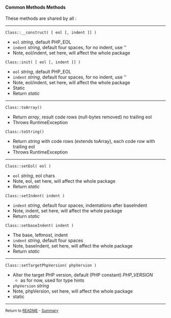 [comment]: # (This file is part of PcGen, PHP Code Generation support package. Copyright 2020 Kjell-Inge Gustafsson, kigkonsult, All rights reserved, licence GPL 3.0)

#### Common Methods Methods

These methods are shared by all :

---

```Class::__construct( [ eol [, indent ]] )```
* ```eol```     _string_, default PHP_EOL
* ```indent```  _string_, default four spaces, for no indent, use '' 
* Note, eol/indent, set here, will affect the whole package

```Class::init( [ eol [, indent ]] )```
* ```eol```     _string_, default PHP_EOL
* ```indent```  _string_, default four spaces, for no indent, use ''
* Note, eol/indent, set here, will affect the whole package
* Static
* Return _static_
---

```Class::toArray()```
* Return _array_, result code rows (null-bytes removed) no trailing eol
* Throws RuntimeException

```Class::toString()```
* Return _string_ with code rows (extends toArray), each code row with trailing eol
* Throws RuntimeException
---

```Class::setEol( eol )```
* ```eol``` _string_, eol chars
* Note, eol, set here, will affect the whole package
* Return _static_

```Class::setIndent( indent )```
* ```indent``` _string_, default four spaces, indentations after baseIndent
* Note, indent, set here, will affect the whole package
* Return _static_

```Class::setbaseIndent( indent )```
* The base, leftmost, indent
* ```indent``` _string_, default four spaces
* Note, baseIndent, set here, will affect the whole package
* Return _static_
---
```Class::setTargetPhpVersion( phpVersion )```
* Alter the target PHP version, default (PHP constant) _PHP_VERSION_
  * as for now, used for type hints
* ```phpVersion``` _string_
* Note, phpVersion, set here, will affect the whole package
* static
---

<small>Return to [README] - [Summary]</small>

[README]:../README.md
[Summary]:Summary.md

